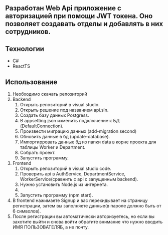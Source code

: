 ## Разработан Web Api приложение с авторизацией при помощи JWT токена. Оно позволяет создавать отделы и добавлять в них сотрудников.

## Технологии
 * C#
 * ReactTS
  
##  Использование

1. Необходимо скачать репозиторий
2. Backend
   1. Открыть репозиторий в visual studio.
   2. Открыть решение под названием api.sln.
   3. Создать базу данных Postgress.
   4. В appsetting.json изменить подключение к БД (DefaultConnection).
   5. Произвести миграцию данных (add-migration second)
   6. Обновить данные в бд (update-database).
   7. Импортирровать данные бд из папки data в корне проекта для таблицы Worker и Department.
   8. Собрать проект.
   9. Запустить программу.
3. Frontend
   1. Открыть репозиторий в visual studio code.
   2. Проверить api в AuthService, DepartmentService, WorkerService(сравнить с api с запущенным backend).
   3. Нужно установить Node.js из интернета.
   4. 
   5. Запустить программу (npm start).
4. В frontend нажимаете Signup и вас перекидывает на страницу регистрации, затем вы заполняете данные(в пароле должно быть от 6 символов).
5. После регистрации вы автоматически авторизуетесь, но если вы захотите выйти и снова войти обратите внимание что нужно вводить ИМЯ ПОЛЬЗОВАТЕЛЯБ, а не почту.


